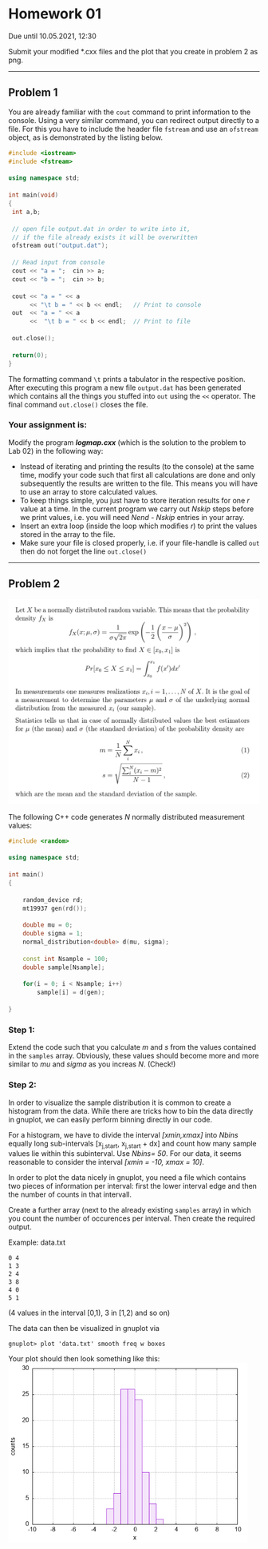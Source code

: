 # Homework 01

Due until 10.05.2021, 12:30

Submit your modified *.cxx files and the plot that you create in problem 2 as png.

-----

## Problem 1
You are already familiar with the `cout` command to print
information to the console. Using a very similar command, you can
redirect output directly to a file. For this you have to include
the header file `fstream` and use an `ofstream` object,
as is demonstrated by the listing below.

```cpp
#include <iostream>
#include <fstream>

using namespace std;

int main(void)
{
 int a,b;

 // open file output.dat in order to write into it,
 // if the file already exists it will be overwritten
 ofstream out("output.dat");

 // Read input from console
 cout << "a = ";  cin >> a;      
 cout << "b = ";  cin >> b;

 cout << "a = " << a
      << "\t b = " << b << endl;   // Print to console
 out  << "a = " << a
      <<  "\t b = " << b << endl;  // Print to file

 out.close();

 return(0);
}
```
The formatting command ``\t`` prints
a tabulator in the respective position. After executing this program
a new file ``output.dat`` has been generated which contains all the things
you stuffed into ``out`` using the ``<<`` operator. The final command
``out.close()`` closes the file.

### Your assignment is:

Modify the program ***logmap.cxx*** (which is the solution to the problem to Lab 02) in the following way:
* Instead of iterating and printing the results (to the console) at the same time,
  modify your code such that first all calculations are done and only subsequently
  the results are written to the file. This means you will have to use an array to store
  calculated values.
* To keep things simple, you just have to store iteration results for one *r*
  value at a time. In the current program we carry out *Nskip* steps before we print
  values, i.e. you will need *Nend - Nskip* entries in your array.
* Insert an extra loop (inside the loop which modifies *r*) to print the values
  stored in the array to the file.
* Make sure your file is closed properly, i.e. if your file-handle is called ``out`` then
  do not forget the line ``out.close()``



-----

## Problem 2

![alt text](stuffy_stuff/bild1.png)

The following C++ code generates *N* normally distributed measurement values:

```cpp
#include <random>

using namespace std;

int main()
{
    
    random_device rd; 
    mt19937 gen(rd()); 

    double mu = 0;
    double sigma = 1;
    normal_distribution<double> d(mu, sigma); 

    const int Nsample = 100;
    double sample[Nsample];

    for(i = 0; i < Nsample; i++)
        sample[i] = d(gen); 

}        
```

### Step 1:

Extend the code such that you calculate *m* and *s* from the values contained in the ```samples``` array. Obviously, these values should become more and more similar to *mu* and
*sigma* as you increas *N*. (Check!) 

### Step 2:

In order to visualize the sample distribution it is common to create a histogram from the
data. While there are tricks how to bin the data directly in gnuplot, we can easily perform
binning directly in our code. 

For a histogram, we have to divide the interval *[xmin,xmax]* into *Nbins* equally long
sub-intervals [x<sub>j,start</sub>, x<sub>j,start</sub> + dx] and count how many sample values lie within this subinterval. Use *Nbins= 50*. For our data, it seems reasonable to consider the interval *[xmin = -10, xmax = 10]*. 

In order to plot the data nicely in gnuplot, you need a file which contains two pieces of 
information per interval: first the lower interval edge and then the number of counts in 
that intervall.

Create a further array (next to the already existing ```samples``` array) in which you
count the number of occurences per interval. Then create the required output.


Example: data.txt
```
0 4
1 3
2 4
3 8
4 0
5 1
```
(4 values in the interval [0,1), 3 in [1,2) and so on)

The data can then be visualized in gnuplot via
````
gnuplot> plot 'data.txt' smooth freq w boxes 
````
Your plot should then look something like this:
<img src="stuffy_stuff/histogram_demo.png" width="480">
